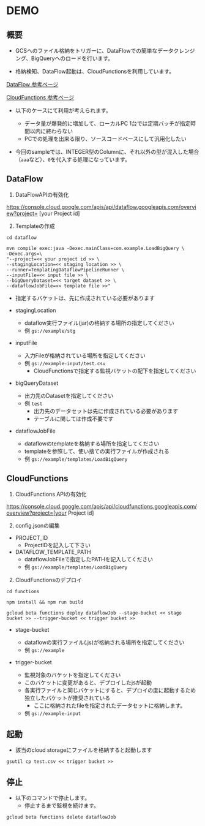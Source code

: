 # DEMO

## 概要
* GCSへのファイル格納をトリガーに、DataFlowでの簡単なデータクレンジング、BigQueryへのロードを行います。

* 格納検知、DataFlow起動は、CloudFunctionsを利用しています。

[DataFlow 参考ページ](https://cloud.google.com/dataflow/?hl=ja)

[CloudFunctions 参考ページ](https://cloud.google.com/functions/?hl=ja)

* 以下のケースにて利用が考えられます。
  * データ量が爆発的に増加して、ローカルPC 1台では定期バッチが指定時間以内に終わらない
  * PCでの処理を出来る限り、ソースコードベースにして汎用化したい

* 今回のsampleでは、INTEGER型のColumnに、それ以外の型が混入した場合（`aaa`など）、`0`を代入する処理になっています。

## DataFlow

1. DataFlowAPIの有効化

https://console.cloud.google.com/apis/api/dataflow.googleapis.com/overview?project= [your Project id]

2. Templateの作成

```
cd dataflow
```
```
mvn compile exec:java -Dexec.mainClass=com.example.LoadBigQuery \
-Dexec.args=\
"--project=<< your project id >> \
--stagingLocation=<< staging location >> \
--runner=TemplatingDataflowPipelineRunner \
--inputFile=<< input file >> \
--bigQueryDataset=<< target dataset >> \
--dataflowJobFile=<< template file >>"
```

* 指定するバケットは、先に作成されている必要があります

* stagingLocation 
  * dataflow実行ファイル(jar)の格納する場所の指定してください
  * 例 `gs://example/stg`

* inputFile
  * 入力Fileが格納されている場所を指定してください
  * 例 `gs://example-input/test.csv`
    * CloudFunctionsで指定する監視バケットの配下を指定してください

* bigQueryDataset
  * 出力先のDatasetを指定してください
  * 例 `test`
    * 出力先のデータセットは先に作成されている必要があります
    * テーブルに関しては作成不要です

* dataflowJobFile
  * dataflowのtemplateを格納する場所を指定してください
  * templateを参照して、使い捨ての実行ファイルが作成される
  * 例 `gs://example/templates/LoadBigQuery`

## CloudFunctions

1. CloudFunctions APIの有効化

https://console.cloud.google.com/apis/api/cloudfunctions.googleapis.com/overview?project=[your Project id]

2. config.jsonの編集

* PROJECT_ID
  *  ProjectIDを記入して下さい
* DATAFLOW_TEMPLATE_PATH 
  *  dataflowJobFileで指定したPATHを記入してください
  *  例 `gs://example/templates/LoadBigQuery`

2. CloudFunctionsのデプロイ

```
cd functions
```
```
npm install && npm run build
```
```
gcloud beta functions deploy dataflowJob --stage-bucket << stage bucket >> --trigger-bucket << trigger bucket >>
```
* stage-bucket
  * dataflowの実行ファイル(.js)が格納される場所を指定してください
  * 例 `gs://example`

* trigger-bucket
  * 監視対象のバケットを指定してください
  * このバケットに変更があると、デプロイしたjsが起動
  * 各実行ファイルと同じバケットにすると、デプロイの度に起動するため独立したバケットが推奨されている
    * ここに格納されたfileを指定されたデータセットに格納します。
  * 例 `gs://example-input`

## 起動

* 該当のcloud storageにファイルを格納すると起動します

```
gsutil cp test.csv << trigger bucket >>
```

## 停止
* 以下のコマンドで停止します。
    * 停止するまで監視を続けます。

```
gcloud beta functions delete dataflowJob
```

